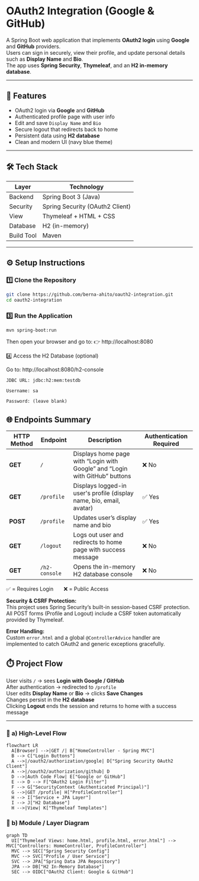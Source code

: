 # OAuth2 Integration (Google & GitHub)

A Spring Boot web application that implements **OAuth2 login** using **Google** and **GitHub** providers.  
Users can sign in securely, view their profile, and update personal details such as **Display Name** and **Bio**.  
The app uses **Spring Security**, **Thymeleaf**, and an **H2 in-memory database**.

---
## 🚀 Features

-  OAuth2 login via **Google** and **GitHub**
-  Authenticated profile page with user info
-  Edit and save `Display Name` and `Bio`
-  Secure logout that redirects back to home
- Persistent data using **H2 database**
-  Clean and modern UI (navy blue theme)

---

## 🛠️ Tech Stack

| Layer | Technology |
|-------|-------------|
| Backend | Spring Boot 3 (Java) |
| Security | Spring Security (OAuth2 Client) |
| View | Thymeleaf + HTML + CSS |
| Database | H2 (in-memory) |
| Build Tool | Maven |

---

## ⚙️ Setup Instructions

### 1️⃣ Clone the Repository
```bash
git clone https://github.com/berna-ahito/oauth2-integration.git
cd oauth2-integration
```

### 3️⃣ Run the Application
```
mvn spring-boot:run
```

Then open your browser and go to:
👉 http://localhost:8080

4️⃣ Access the H2 Database (optional)

Go to: http://localhost:8080/h2-console
```
JDBC URL: jdbc:h2:mem:testdb

Username: sa

Password: (leave blank)
```
## 🌐 Endpoints Summary

| HTTP Method | Endpoint | Description | Authentication Required |
|--------------|-----------|--------------|--------------------------|
| **GET** | `/` | Displays home page with “Login with Google” and “Login with GitHub” buttons | ❌ No |
| **GET** | `/profile` | Displays logged-in user's profile (display name, bio, email, avatar) | ✅ Yes |
| **POST** | `/profile` | Updates user’s display name and bio | ✅ Yes |
| **GET** | `/logout` | Logs out user and redirects to home page with success message | ❌ No |
| **GET** | `/h2-console` | Opens the in-memory H2 database console | ❌ No |

✅ = Requires Login  ❌ = Public Access

**Security & CSRF Protection:**  
This project uses Spring Security’s built-in session-based CSRF protection. All POST forms (Profile and Logout) include a CSRF token automatically provided by Thymeleaf.

**Error Handling:**  
Custom `error.html` and a global `@ControllerAdvice` handler are implemented to catch OAuth2 and generic exceptions gracefully.

## ⏱️ Project Flow
User visits `/` → sees **Login with Google / GitHub**  
After authentication → redirected to `/profile`  
User edits **Display Name** or **Bio** → clicks **Save Changes**  
Changes persist in the **H2 database**  
Clicking **Logout** ends the session and returns to home with a success message  

---

### 🧭 a) High-Level Flow
```mermaid
flowchart LR
  A[Browser] -->|GET /| B["HomeController - Spring MVC"]
  B --> C["Login Buttons"]
  A -->|/oauth2/authorization/google| D["Spring Security OAuth2 Client"]
  A -->|/oauth2/authorization/github| D
  D -->|Auth Code Flow| E["Google or GitHub"]
  E --> D --> F["OAuth2 Login Filter"]
  F --> G["SecurityContext (Authenticated Principal)"]
  G -->|GET /profile| H["ProfileController"]
  H --> I["Service + JPA Layer"]
  I --> J["H2 Database"]
  H -->|View| K["Thymeleaf Templates"]
```
### 🧩 b) Module / Layer Diagram
```mermaid
graph TD
  UI["Thymeleaf Views: home.html, profile.html, error.html"] --> MVC["Controllers: HomeController, ProfileController"]
  MVC --> SEC["Spring Security Config"]
  MVC --> SVC["Profile / User Service"]
  SVC --> JPA["Spring Data JPA Repository"]
  JPA --> DB["H2 In-Memory Database"]
  SEC --> OIDC["OAuth2 Client: Google & GitHub"]
```
